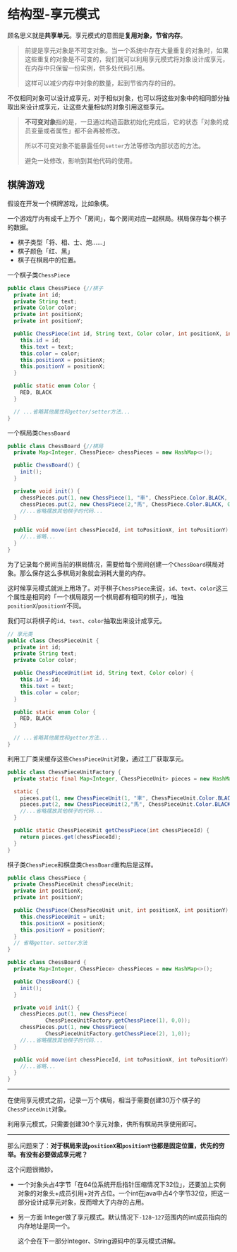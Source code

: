 # 结构型-享元模式

顾名思义就是**共享单元**。享元模式的意图是**复用对象，节省内存**。

> 前提是享元对象是不可变对象。当一个系统中存在大量重复的对象时，如果这些重复的对象是不可变的，我们就可以利用享元模式将对象设计成享元，在内存中只保留一份实例，供多处代码引用。
>
> 这样可以减少内存中对象的数量，起到节省内存的目的。

不仅相同对象可以设计成享元，对于相似对象，也可以将这些对象中的相同部分抽取出来设计成享元，让这些大量相似的对象引用这些享元。

> **不可变对象**指的是，一旦通过构造函数初始化完成后，它的状态「对象的成员变量或者属性」都不会再被修改。
>
> 所以不可变对象不能暴露任何`setter`方法等修改内部状态的方法。
>
> 避免一处修改，影响到其他代码的使用。

## 棋牌游戏

假设在开发一个棋牌游戏，比如象棋。

一个游戏厅内有成千上万个「房间」，每个房间对应一起棋局。棋局保存每个棋子的数据。

- 棋子类型「将、相、士、炮……」
- 棋子颜色「红、黑」
- 棋子在棋局中的位置。

一个棋子类`ChessPiece`

```java
public class ChessPiece {//棋子
  private int id;
  private String text;
  private Color color;
  private int positionX;
  private int positionY;

  public ChessPiece(int id, String text, Color color, int positionX, int positionY) {
    this.id = id;
    this.text = text;
    this.color = color;
    this.positionX = positionX;
    this.positionY = positionX;
  }

  public static enum Color {
    RED, BLACK
  }

  // ...省略其他属性和getter/setter方法...
}
```

一个棋局类`ChessBoard`

```java
public class ChessBoard {//棋局
  private Map<Integer, ChessPiece> chessPieces = new HashMap<>();

  public ChessBoard() {
    init();
  }

  private void init() {
    chessPieces.put(1, new ChessPiece(1, "車", ChessPiece.Color.BLACK, 0, 0));
    chessPieces.put(2, new ChessPiece(2,"馬", ChessPiece.Color.BLACK, 0, 1));
    //...省略摆放其他棋子的代码...
  }

  public void move(int chessPieceId, int toPositionX, int toPositionY) {
    //...省略...
  }
}
```

为了记录每个房间当前的棋局情况，需要给每个房间创建一个`ChessBoard`棋局对象。那么保存这么多棋局对象就会消耗大量的内存。

这时候享元模式就派上用场了。对于棋子`ChessPiece`来说，`id`、`text`、`color`这三个属性是相同的「一个棋局跟另一个棋局都有相同的棋子」，唯独`positionX`/`positionY`不同。

我们可以将棋子的`id`、`text`、`color`抽取出来设计成享元。

```java
// 享元类
public class ChessPieceUnit {
  private int id;
  private String text;
  private Color color;

  public ChessPieceUnit(int id, String text, Color color) {
    this.id = id;
    this.text = text;
    this.color = color;
  }

  public static enum Color {
    RED, BLACK
  }

  // ...省略其他属性和getter方法...
}
```

利用工厂类来缓存这些`ChessPieceUnit`对象，通过工厂获取享元。

```java
public class ChessPieceUnitFactory {
  private static final Map<Integer, ChessPieceUnit> pieces = new HashMap<>();

  static {
    pieces.put(1, new ChessPieceUnit(1, "車", ChessPieceUnit.Color.BLACK));
    pieces.put(2, new ChessPieceUnit(2,"馬", ChessPieceUnit.Color.BLACK));
    //...省略摆放其他棋子的代码...
  }

  public static ChessPieceUnit getChessPiece(int chessPieceId) {
    return pieces.get(chessPieceId);
  }
}
```

棋子类`ChessPiece`和棋盘类`ChessBoard`重构后是这样。

```java
public class ChessPiece {
  private ChessPieceUnit chessPieceUnit;
  private int positionX;
  private int positionY;

  public ChessPiece(ChessPieceUnit unit, int positionX, int positionY) {
    this.chessPieceUnit = unit;
    this.positionX = positionX;
    this.positionY = positionY;
  }
  // 省略getter、setter方法
}

public class ChessBoard {
  private Map<Integer, ChessPiece> chessPieces = new HashMap<>();

  public ChessBoard() {
    init();
  }

  private void init() {
    chessPieces.put(1, new ChessPiece(
            ChessPieceUnitFactory.getChessPiece(1), 0,0));
    chessPieces.put(1, new ChessPiece(
            ChessPieceUnitFactory.getChessPiece(2), 1,0));
    //...省略摆放其他棋子的代码...
  }

  public void move(int chessPieceId, int toPositionX, int toPositionY) {
    //...省略...
  }
}
```

***

在使用享元模式之前，记录一万个棋局，相当于需要创建30万个棋子的`ChessPieceUnit`对象。

利用享元模式，只需要创建30个享元对象，供所有棋局共享使用即可。

***

那么问题来了：**对于棋局来说`positionX`和`positionY`也都是固定位置，优先的穷举。有没有必要做成享元呢？**

这个问题很微妙。

- 一个对象头占4字节「在64位系统开启指针压缩情况下32位」，还要加上实例对象的对象头+成员引用+对齐占位。一个int在java中占4个字节32位，把这一部分设计成享元对象，反而增大了内存的占用。

- 另一方面 Integer做了享元模式。默认情况下`-128~127`范围内的int成员指向的内存地址是同一个。

  这个会在下一部分Integer、String源码中的享元模式讲解。

